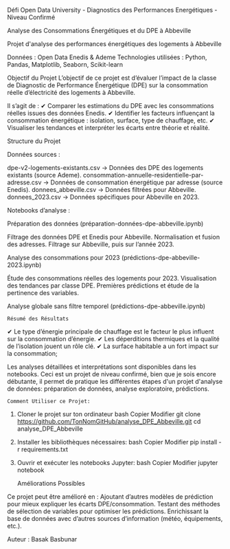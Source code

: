 Défi Open Data University - Diagnostics des Performances Energétiques - Niveau Confirmé

Analyse des Consommations Énergétiques et du DPE à Abbeville

Projet d'analyse des performances énergétiques des logements à Abbeville

Données : Open Data Enedis & Ademe
Technologies utilisées : Python, Pandas, Matplotlib, Seaborn, Scikit-learn

Objectif du Projet
L’objectif de ce projet est d’évaluer l’impact de la classe de Diagnostic de Performance Énergétique (DPE) sur la consommation réelle d’électricité des logements à Abbeville.

Il s’agit de :
✔ Comparer les estimations du DPE avec les consommations réelles issues des données Enedis.
✔ Identifier les facteurs influençant la consommation énergétique : isolation, surface, type de chauffage, etc.
✔ Visualiser les tendances et interpréter les écarts entre théorie et réalité.

Structure du Projet

Données sources :

dpe-v2-logements-existants.csv → Données des DPE des logements existants (source Ademe).
consommation-annuelle-residentielle-par-adresse.csv → Données de consommation énergétique par adresse (source Enedis).
donnees_abbeville.csv → Données filtrées pour Abbeville.
donnees_2023.csv → Données spécifiques pour Abbeville en 2023.

Notebooks d’analyse :
    
  Préparation des données (préparation-données-dpe-abbeville.ipynb)

Filtrage des données DPE et Enedis pour Abbeville.
Normalisation et fusion des adresses.
Filtrage sur Abbeville, puis sur l’année 2023.

  Analyse des consommations pour 2023 (prédictions-dpe-abbeville-2023.ipynb)

Étude des consommations réelles des logements pour 2023.
Visualisation des tendances par classe DPE.
Premières prédictions et étude de la pertinence des variables.

  Analyse globale sans filtre temporel (prédictions-dpe-abbeville.ipynb)

    Résumé des Résultats

✔ Le type d’énergie principale de chauffage est le facteur le plus influent sur la consommation d’énergie.
✔ Les déperditions thermiques et la qualité de l’isolation jouent un rôle clé.
✔ La surface habitable a un fort impact sur la consommation;

Les analyses détaillées et interprétations sont disponibles dans les notebooks.
Ceci est un projet de niveau confirmé, bien que je sois encore débutante, il permet de pratique les différentes étapes d'un projet d'analyse de données: préparation de données, analyse exploratoire, prédictions.

    Comment Utiliser ce Projet:

1) Cloner le projet sur ton ordinateur
bash
Copier
Modifier
git clone https://github.com/TonNomGitHub/analyse_DPE_Abbeville.git
cd analyse_DPE_Abbeville

2) Installer les bibliothèques nécessaires:
bash
Copier
Modifier
pip install -r requirements.txt

3) Ouvrir et exécuter les notebooks Jupyter:
bash
Copier
Modifier
jupyter notebook

   Améliorations Possibles

Ce projet peut être amélioré en :
Ajoutant d’autres modèles de prédiction pour mieux expliquer les écarts DPE/consommation.
Testant des méthodes de sélection de variables pour optimiser les prédictions.
Enrichissant la base de données avec d’autres sources d’information (météo, équipements, etc.).


Auteur : Basak Basbunar






